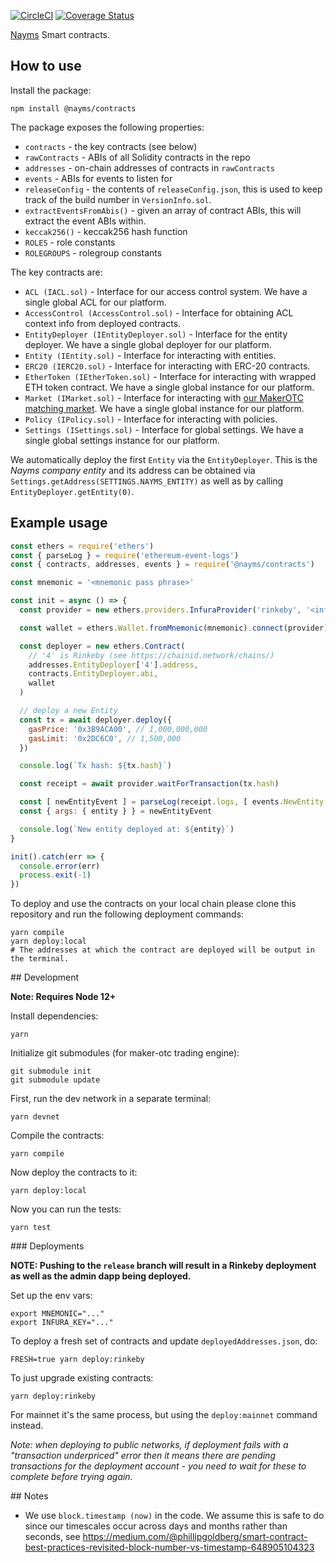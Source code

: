 [![CircleCI](https://circleci.com/gh/nayms/contracts/tree/master.svg?style=svg)](https://circleci.com/gh/nayms/contracts/tree/master) [![Coverage Status](https://coveralls.io/repos/github/nayms/contracts/badge.svg?branch=master)](https://coveralls.io/github/nayms/contracts?branch=master)

[Nayms](https://nayms.io) Smart contracts.

## How to use

Install the package:

```
npm install @nayms/contracts
```

The package exposes the following properties:

* `contracts` - the key contracts (see below)
* `rawContracts` - ABIs of all Solidity contracts in the repo
* `addresses` - on-chain addresses of contracts in `rawContracts`
* `events` - ABIs for events to listen for
* `releaseConfig` - the contents of `releaseConfig.json`, this is used to keep track of the build number in `VersionInfo.sol`.
* `extractEventsFromAbis()` - given an array of contract ABIs, this will extract the event ABIs within.
* `keccak256()` - keccak256 hash function
* `ROLES` - role constants
* `ROLEGROUPS` - rolegroup constants

The key contracts are:

* `ACL (IACL.sol)` - Interface for our access control system. We have a single global ACL for our platform.
* `AccessControl (AccessControl.sol)` - Interface for obtaining ACL context info from deployed contracts.
* `EntityDeployer (IEntityDeployer.sol)` - Interface for the entity deployer. We have a single global deployer for our platform.
* `Entity (IEntity.sol)` - Interface for interacting with entities.
* `ERC20 (IERC20.sol)` - Interface for interacting with ERC-20 contracts.
* `EtherToken (IEtherToken.sol)` - Interface for interacting with wrapped ETH token contract. We have a single global instance for our platform.
* `Market (IMarket.sol)` - Interface for interacting with [our MakerOTC matching market](https://github.com/nayms/maker-otc). We have a single global instance for our platform.
* `Policy (IPolicy.sol)` - Interface for interacting with policies.
* `Settings (ISettings.sol)` - Interface for global settings. We have a single global settings instance for our platform.

We automatically deploy the first `Entity` via the `EntityDeployer`. This is the _Nayms company entity_ and its address
can be obtained via `Settings.getAddress(SETTINGS.NAYMS_ENTITY)` as well as by calling `EntityDeployer.getEntity(0)`.

## Example usage

```js
const ethers = require('ethers')
const { parseLog } = require('ethereum-event-logs')
const { contracts, addresses, events } = require('@nayms/contracts')

const mnemonic = '<mnemonic pass phrase>'

const init = async () => {
  const provider = new ethers.providers.InfuraProvider('rinkeby', '<infura token>')

  const wallet = ethers.Wallet.fromMnemonic(mnemonic).connect(provider)

  const deployer = new ethers.Contract(
    // '4' is Rinkeby (see https://chainid.network/chains/)
    addresses.EntityDeployer['4'].address,
    contracts.EntityDeployer.abi,
    wallet
  )

  // deploy a new Entity
  const tx = await deployer.deploy({
    gasPrice: '0x3B9ACA00', // 1,000,000,000
    gasLimit: '0x2DC6C0', // 1,500,000
  })

  console.log(`Tx hash: ${tx.hash}`)

  const receipt = await provider.waitForTransaction(tx.hash)

  const [ newEntityEvent ] = parseLog(receipt.logs, [ events.NewEntity ])
  const { args: { entity } } = newEntityEvent

  console.log(`New entity deployed at: ${entity}`)
}

init().catch(err => {
  console.error(err)
  process.exit(-1)
})
```

To deploy and use the contracts on your local chain please clone this repository and run the following deployment commands:

```shell
yarn compile
yarn deploy:local
# The addresses at which the contract are deployed will be output in the terminal.
```

## Development

**Note: Requires Node 12+**

Install dependencies:

```shell
yarn
```

Initialize git submodules (for maker-otc trading engine):

```shell
git submodule init
git submodule update
```

First, run the dev network in a separate terminal:

```shell
yarn devnet
```

Compile the contracts:

```shell
yarn compile
```

Now deploy the contracts to it:

```shell
yarn deploy:local
```

Now you can run the tests:

```shell
yarn test
```

### Deployments

**NOTE: Pushing to the `release` branch will result in a Rinkeby deployment as well as the admin dapp being deployed.**

Set up the env vars:

```shell
export MNEMONIC="..."
export INFURA_KEY="..."
```

To deploy a fresh set of contracts and update `deployedAddresses.json`, do:

```shell
FRESH=true yarn deploy:rinkeby
```

To just upgrade existing contracts:

```shell
yarn deploy:rinkeby
```

For mainnet it's the same process, but using the `deploy:mainnet` command instead.

_Note: when deploying to public networks, if deployment fails with a "transaction underpriced" error then it means there are pending transactions for the deployment account - you need to wait for these to complete before trying again._

## Notes

* We use `block.timestamp (now)` in the code. We assume this is safe to do since our timescales occur across days and months rather than seconds, see https://medium.com/@phillipgoldberg/smart-contract-best-practices-revisited-block-number-vs-timestamp-648905104323

